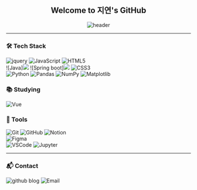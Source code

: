 <div align="center">
 <h2>Welcome to 지연's GitHub</h2>

![header](https://capsule-render.vercel.app/api?type=blur&color=&height=300&section=header&text=Good%20to%20see%20you%20%F0%9F%A4%97)
  
  
</div>

---

### 🛠️ Tech Stack
![jquery](https://img.shields.io/badge/Jquery-0769AD?style=for-the-badge&logo=Jquery&logoColor=white)
![JavaScript](https://img.shields.io/badge/JavaScript-F7DF1E?style=for-the-badge&logo=javascript&logoColor=black)
![HTML5](https://img.shields.io/badge/HTML5-E34F26?style=for-the-badge&logo=html5&logoColor=white)  
![Java]<img src="https://img.shields.io/badge/java-007396?style=for-the-badge&logo=java&logoColor=white">
![Spring boot]<img src="https://img.shields.io/badge/springboot-6DB33F?style=for-the-badge&logo=springboot&logoColor=white">
![CSS3](https://img.shields.io/badge/CSS3-1572B6?style=for-the-badge&logo=css3&logoColor=white)  
![Python](https://img.shields.io/badge/Python-3776AB?style=for-the-badge&logo=python&logoColor=white)
![Pandas](https://img.shields.io/badge/Pandas-150458?style=for-the-badge&logo=pandas&logoColor=white)
![NumPy](https://img.shields.io/badge/NumPy-013243?style=for-the-badge&logo=numpy&logoColor=white)
![Matplotlib](https://img.shields.io/badge/Matplotlib-11557C?style=for-the-badge&logo=python&logoColor=white)


### 📚 Studying
![Vue](https://img.shields.io/badge/Vue-4FC08D?style=for-the-badge&logo=vue&logoColor=white)  



### 🔧 Tools
![Git](https://img.shields.io/badge/Git-F05032?style=for-the-badge&logo=git&logoColor=white)
![GitHub](https://img.shields.io/badge/GitHub-181717?style=for-the-badge&logo=github&logoColor=white)
![Notion](https://img.shields.io/badge/Notion-000000?style=for-the-badge&logo=notion&logoColor=white)  
![Figma](https://img.shields.io/badge/Figma-F24E1E?style=for-the-badge&logo=figma&logoColor=white)  
![VSCode](https://img.shields.io/badge/VSCode-0078D4?style=for-the-badge&logo=visual-studio-code&logoColor=white)
![Jupyter](https://img.shields.io/badge/Jupyter-F37626?style=for-the-badge&logo=jupyter&logoColor=white)

---

### 📬 Contact
![github blog]([https://ssuuoo12.github.io](https://ssuuoo12.github.io/))
![Email](https://img.shields.io/badge/Email-ssszzy333@gmail.com-D14836?style=for-the-badge&logo=gmail&logoColor=white)
